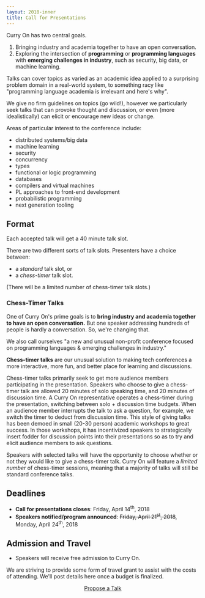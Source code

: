 ```yaml
---
layout: 2018-inner
title: Call for Presentations
---
```


Curry On has two central goals.

1. Bringing industry and academia together to have an open conversation.
2. Exploring the intersection of <b><span class="green">programming</span></b> or <b><span class="green">programming languages</span></b> with <b><span class="green">emerging challenges in industry</span></b>, such as security, big data, or machine learning.

Talks can cover topics as varied as an academic idea applied to a surprising
problem domain in a real-world system, to something racy like "programming
language academia is irrelevant and here's why".

We give no firm guidelines on topics (go wild!), however we particularly seek
talks that can provoke thought and discussion, or even (more idealistically)
can elicit or encourage new ideas or change.

Areas of particular interest to the conference include:

- distributed systems/big data
- machine learning
- security
- concurrency
- types
- functional or logic programming
- databases
- compilers and virtual machines
- PL approaches to front-end development
- probabilistic programming
- next generation tooling

## Format

Each accepted talk will get a 40 minute talk slot.

There are two different sorts of talk slots. Presenters have a choice between:

- a _standard_ talk slot, or
- a _chess-timer_ talk slot.

(There will be a limited number of chess-timer talk slots.)

<div class="orange-box">

<h3 id="chesstimer_talks">Chess-Timer Talks</h3>

<p>One of Curry On's prime goals is to <b>bring industry and academia together
to have an open conversation.</b> But one speaker addressing hundreds of people
is hardly a conversation. So, we're changing that.</p>

<p>We also call ourselves "a new and unusual non-profit conference focused on
programming languages & emerging challenges in industry."</p>

<p><b>Chess-timer talks</b> are our unusual solution to making tech conferences a
more interactive, more fun, and better place for learning and discussions.</p>

<p>Chess-timer talks primarily seek to get more audience members participating in
the presentation. Speakers who choose to give a chess-timer talk are allowed
20 minutes of solo speaking time, and 20 minutes of discussion time. A Curry
On representative operates a chess-timer during the presentation, switching
between solo + discussion time budgets. When an audience member interrupts the
talk to ask a question, for example, we switch the timer to deduct from
discussion time. This style of giving talks has been demoed in small (20-30
person) academic workshops to great success. In those workshops, it has
incentivized speakers to strategically insert fodder for discussion points
into their presentations so as to try and elicit audience members to ask
questions.</p>

<p>Speakers with selected talks will have the opportunity to choose whether or
not they would like to give a chess-timer talk. Curry On will feature a
<i>limited number</i> of chess-timer sessions, meaning that a majority of talks
will still be standard conference talks.</p>

</div>

## Deadlines

- **<span class="white">Call for presentations closes</span>**: Friday, April 14<sup>th</sup>, 2018
- **<span class="white">Speakers notified/program announced</span>**: <del>Friday, April 21<sup>st</sup>, 2018</del>, Monday, April 24<sup>th</sup>, 2018

## Admission and Travel

- Speakers will receive free admission to Curry On.

We are striving to provide some form of travel grant to assist with the costs
of attending. We'll post details here once a budget is finalized.


<center><a href="https://docs.google.com/forms/d/e/1FAIpQLScDveCANx1KjZHFJ9PgFmCWCKTvuuGVCBDU8zScMkoxUuCiOw/viewform" class="btn btn-outline-inverse btn-lg">Propose a Talk</a></center>


<div class="pad-bottom"></div>
